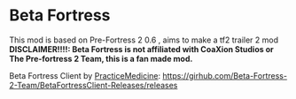 # Beta Fortress
This mod is based on Pre-Fortress 2 0.6 , aims to make a tf2 trailer 2 mod \
**DISCLAIMER!!!!: Beta Fortress is not affiliated with CoaXion Studios or The Pre-fortress 2 Team, this is a fan made mod.**

Beta Fortress Client by [PracticeMedicine](https://github.com/PracticeMedicine03): https://girhub.com/Beta-Fortress-2-Team/BetaFortressClient-Releases/releases
